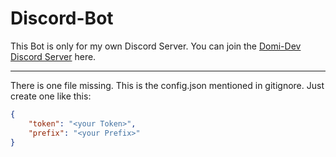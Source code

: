 # Discord-Bot

This Bot is only for my own Discord Server.
You can join the [Domi-Dev Discord Server](https://discord.gg/nF7FQ9Cqwy "Domi-Dev Discord Server") here.

***

There is one file missing. This is the config.json mentioned in gitignore.
Just create one like this:

```json
{
    "token": "<your Token>",
    "prefix": "<your Prefix>"
}
```
